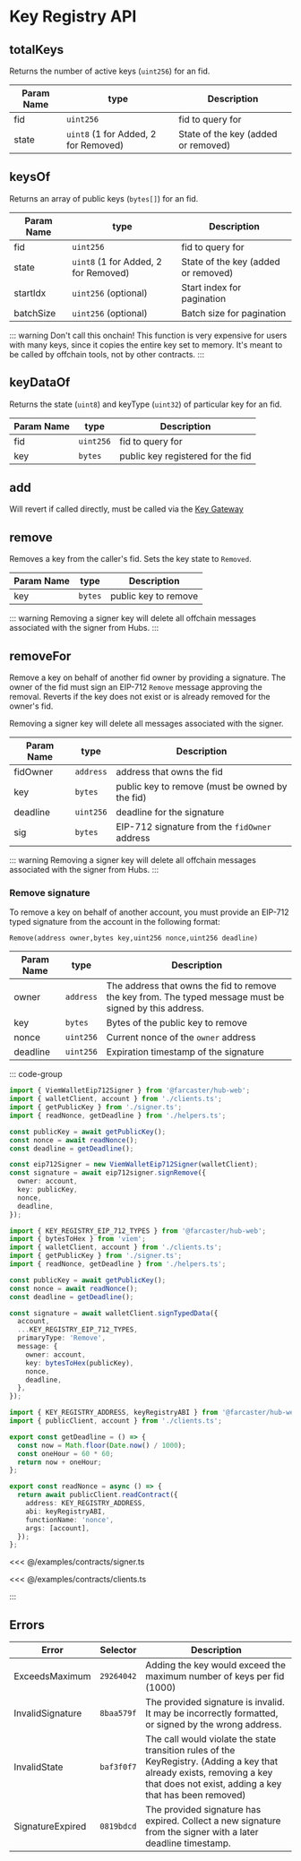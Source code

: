 # Key Registry API

## totalKeys

Returns the number of active keys (`uint256`) for an fid.

| Param Name | type                                 | Description                         |
| ---------- | ------------------------------------ | ----------------------------------- |
| fid        | `uint256`                            | fid to query for                    |
| state      | `uint8` (1 for Added, 2 for Removed) | State of the key (added or removed) |

## keysOf

Returns an array of public keys (`bytes[]`) for an fid.

| Param Name | type                                 | Description                         |
| ---------- | ------------------------------------ | ----------------------------------- |
| fid        | `uint256`                            | fid to query for                    |
| state      | `uint8` (1 for Added, 2 for Removed) | State of the key (added or removed) |
| startIdx   | `uint256` (optional)                 | Start index for pagination          |
| batchSize  | `uint256` (optional)                 | Batch size for pagination           |

::: warning
Don't call this onchain! This function is very expensive for users with many keys, since it copies the entire key set to memory. It's meant to be called by offchain tools, not by other contracts.
:::

## keyDataOf

Returns the state (`uint8`) and keyType (`uint32`) of particular key for an fid.

| Param Name | type      | Description                       |
| ---------- | --------- | --------------------------------- |
| fid        | `uint256` | fid to query for                  |
| key        | `bytes`   | public key registered for the fid |

## add

Will revert if called directly, must be called via the [Key Gateway](/reference/contracts/key-gateway.md)

## remove

Removes a key from the caller's fid. Sets the key state to `Removed`.

| Param Name | type    | Description          |
| ---------- | ------- | -------------------- |
| key        | `bytes` | public key to remove |

::: warning
Removing a signer key will delete all offchain messages associated with the signer from Hubs.
:::

## removeFor

Remove a key on behalf of another fid owner by providing a signature. The owner of the fid must sign an EIP-712 `Remove` message approving the removal. Reverts if the key does not exist or is already removed for the owner's fid.

Removing a signer key will delete all messages associated with the signer.

| Param Name | type      | Description                                     |
| ---------- | --------- | ----------------------------------------------- |
| fidOwner   | `address` | address that owns the fid                       |
| key        | `bytes`   | public key to remove (must be owned by the fid) |
| deadline   | `uint256` | deadline for the signature                      |
| sig        | `bytes`   | EIP-712 signature from the `fidOwner` address   |

::: warning
Removing a signer key will delete all offchain messages associated with the signer from Hubs.
:::

### Remove signature

To remove a key on behalf of another account, you must provide an EIP-712 typed signature from the account in the following format:

`Remove(address owner,bytes key,uint256 nonce,uint256 deadline)`

| Param Name | type      | Description                                                                                             |
| ---------- | --------- | ------------------------------------------------------------------------------------------------------- |
| owner      | `address` | The address that owns the fid to remove the key from. The typed message must be signed by this address. |
| key        | `bytes`   | Bytes of the public key to remove                                                                       |
| nonce      | `uint256` | Current nonce of the `owner` address                                                                    |
| deadline   | `uint256` | Expiration timestamp of the signature                                                                   |

::: code-group

```ts [@farcaster/hub-web]
import { ViemWalletEip712Signer } from '@farcaster/hub-web';
import { walletClient, account } from './clients.ts';
import { getPublicKey } from './signer.ts';
import { readNonce, getDeadline } from './helpers.ts';

const publicKey = await getPublicKey();
const nonce = await readNonce();
const deadline = getDeadline();

const eip712Signer = new ViemWalletEip712Signer(walletClient);
const signature = await eip712signer.signRemove({
  owner: account,
  key: publicKey,
  nonce,
  deadline,
});
```

```ts [Viem]
import { KEY_REGISTRY_EIP_712_TYPES } from '@farcaster/hub-web';
import { bytesToHex } from 'viem';
import { walletClient, account } from './clients.ts';
import { getPublicKey } from './signer.ts';
import { readNonce, getDeadline } from './helpers.ts';

const publicKey = await getPublicKey();
const nonce = await readNonce();
const deadline = getDeadline();

const signature = await walletClient.signTypedData({
  account,
  ...KEY_REGISTRY_EIP_712_TYPES,
  primaryType: 'Remove',
  message: {
    owner: account,
    key: bytesToHex(publicKey),
    nonce,
    deadline,
  },
});
```

```ts [helpers.ts]
import { KEY_REGISTRY_ADDRESS, keyRegistryABI } from '@farcaster/hub-web';
import { publicClient, account } from './clients.ts';

export const getDeadline = () => {
  const now = Math.floor(Date.now() / 1000);
  const oneHour = 60 * 60;
  return now + oneHour;
};

export const readNonce = async () => {
  return await publicClient.readContract({
    address: KEY_REGISTRY_ADDRESS,
    abi: keyRegistryABI,
    functionName: 'nonce',
    args: [account],
  });
};
```

<<< @/examples/contracts/signer.ts

<<< @/examples/contracts/clients.ts

:::

## Errors

| Error            | Selector   | Description                                                                                                                                                                      |
| ---------------- | ---------- | -------------------------------------------------------------------------------------------------------------------------------------------------------------------------------- |
| ExceedsMaximum   | `29264042` | Adding the key would exceed the maximum number of keys per fid (1000)                                                                                                            |
| InvalidSignature | `8baa579f` | The provided signature is invalid. It may be incorrectly formatted, or signed by the wrong address.                                                                              |
| InvalidState     | `baf3f0f7` | The call would violate the state transition rules of the KeyRegistry. (Adding a key that already exists, removing a key that does not exist, adding a key that has been removed) |
| SignatureExpired | `0819bdcd` | The provided signature has expired. Collect a new signature from the signer with a later deadline timestamp.                                                                     |
